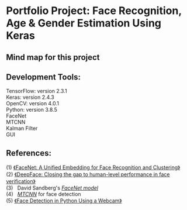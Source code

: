 # **Portfolio Project: Face Recognition, Age & Gender Estimation Using Keras**


## **Mind map for this project**




## **Development Tools:**
TensorFlow: version 2.3.1 \
Keras: version 2.4.3 \
OpenCV: version 4.0.1 \
Python: version 3.8.5 \
FaceNet \
MTCNN \
Kalman Filter \
GUI



## **References:**
(1) [《FaceNet: A Unified Embedding for Face Recognition and Clustering》](https://arxiv.org/abs/1503.03832)  \
(2) [《DeepFace: Closing the gap to human-level performance in face verification》](https://www.cs.toronto.edu/~ranzato/publications/taigman_cvpr14.pdf) \
(3) &nbsp; David Sandberg's *[FaceNet model](https://github.com/davidsandberg/facenet)* \
(4) &nbsp; *[MTCNN](https://github.com/ipazc/mtcnn)* for face detection \
(5) [《Face Detection in Python Using a Webcam》](https://realpython.com/face-detection-in-python-using-a-webcam/)

